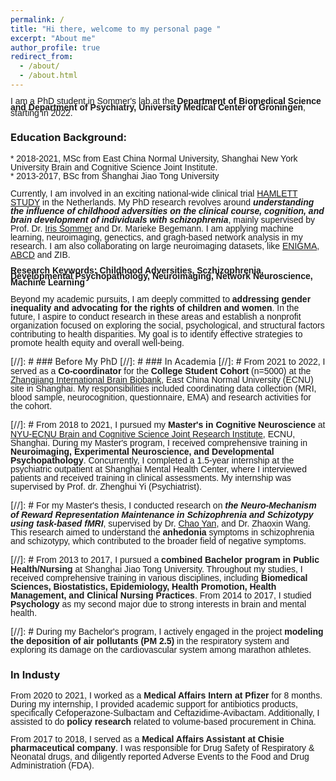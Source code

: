 ```yaml
---
permalink: /
title: "Hi there, welcome to my personal page "
excerpt: "About me"
author_profile: true
redirect_from: 
  - /about/
  - /about.html
---
```

<span style="font-size: 14px; font-family: 'Arial', sans-serif; line-height: 0.7;">I am a PhD student in Sommer's lab at the **Department of Biomedical Science and Department of Psychiatry, University Medical Center of Groningen**, starting in 2022.</span><br>
### Education Background:
<span style="font-size: 14px; font-family: 'Arial', sans-serif; line-height: 1.0;">* 2018-2021, MSc from East China Normal University, Shanghai New York University Brain and Cognitive Science Joint Institute. </span><br>
<span style="font-size: 14px; font-family: 'Arial', sans-serif; line-height: 1.0;">* 2013-2017, BSc from Shanghai Jiao Tong University</span><br>

<span style="font-size: 14px; font-family: 'Arial', sans-serif; line-height: 1.0;">Currently, I am involved in an exciting national-wide clinical trial [HAMLETT STUDY](https://trialsjournal.biomedcentral.com/articles/10.1186/s13063-019-3822-5) in the Netherlands. My PhD research revolves around ***understanding the influence of childhood adversities on the clinical course, cognition, and brain development of individuals with schizophrenia***, mainly supervised by Prof. Dr. [Iris Sommer](https://scholar.google.ca/citations?user=CVy4SaUAAAAJ&hl=en) and Dr. Marieke Begemann. I am applying machine learning, neuroimaging, genectics, and gragh-based network analysis in my research. I am also collaborating on large neuroimaging datasets, like [ENIGMA](https://enigma.ini.usc.edu/), [ABCD](https://abcdstudy.org/) and ZIB. </span><br>

<span style="font-size: 14px; font-family: 'Arial', sans-serif; line-height: 0.7;">**Research Keywords: Childhood Adversities, Sczhizophrenia, Developmental Psychopathology, Neuroimaging, Network Neuroscience, Machine Learning**</span><br>

<span style="font-size: 14px; font-family: 'Arial', sans-serif; line-height: 1.0;">Beyond my academic pursuits, I am deeply committed to **addressing gender inequality and advocating for the rights of children and women**. In the future, I aspire to conduct research in these areas and establish a nonprofit organization focused on exploring the social, psychological, and structural factors contributing to health disparities. My goal is to identify effective strategies to promote health equity and overall well-being.</span><br>

[//]: # ### Before My PhD
[//]: # ### In Academia
[//]: # <span style="font-size: 14px; font-family: 'Arial', sans-serif; line-height: 1.0;">From 2021 to 2022, I served as a **Co-coordinator** for the **College Student Cohort** (n=5000) at the [Zhangjiang International Brain Biobank](https://zib.fudan.edu.cn/index), East China Normal University (ECNU) site in Shanghai. My responsibilities included coordinating data collection (MRI, blood sample, neurocognition, questionnaire, EMA) and research activities for the cohort.</span><br>


[//]: # <span style="font-size: 14px; font-family: 'Arial', sans-serif; line-height: 1.0;">From 2018 to 2021, I pursued my **Master's in Cognitive Neuroscience** at [NYU-ECNU Brain and Cognitive Science Joint Research Institute](https://bcs.shanghai.nyu.edu/en), ECNU, Shanghai. During my Master's program, I received comprehensive training in **Neuroimaging, Experimental Neuroscience, and Developmental Psychopathology**. Concurrently, I completed a 1.5-year internship at the psychiatric outpatient at Shanghai Mental Health Center, where I interviewed patients and received training in clinical assessments. My internship was supervised by Prof. dr. Zhenghui Yi (Psychiatrist). </span><br>

[//]: # <span style="font-size: 14px; font-family: 'Arial', sans-serif; line-height: 1.0;"> For my Master's thesis, I conducted research on ***the Neuro-Mechanism of Reward Representation Maintenance in Schizophrenia and Schizotypy using task-based fMRI***, supervised by Dr. [Chao Yan](https://scholar.google.com/citations?user=fMJTuuEAAAAJ&hl=en), and Dr. Zhaoxin Wang. This research aimed to understand the **anhedonia** symptoms in schizophrenia and schizotypy, which contributed to the broader field of negative symptoms.</span><br>


[//]: # <span style="font-size: 14px; font-family: 'Arial', sans-serif; line-height: 1.0;"> From 2013 to 2017, I pursued a **combined Bachelor program in Public Health/Nursing** at Shanghai Jiao Tong University. Throughout my studies, I received comprehensive training in various disciplines, including **Biomedical Sciences, Biostatistics, Epidemiology, Health Promotion, Health Management, and Clinical Nursing Practices**. From 2014 to 2017, I studied **Psychology** as my second major due to strong interests in brain and mental health.</span><br>

[//]: # <span style="font-size: 14px; font-family: 'Arial', sans-serif; line-height: 1.0;">During my Bachelor's program, I actively engaged in the project **modeling the deposition of air pollutants (PM 2.5)** in the respiratory system and exploring its damage on the cardiovascular system among marathon athletes.</span><br>


### In Industy

<span style="font-size: 14px; font-family: 'Arial', sans-serif; line-height: 1.0;">From 2020 to 2021, I worked as a **Medical Affairs Intern at Pfizer** for 8 months. During my internship, I provided academic support for antibiotics products, specifically Cefoperazone-Sulbactam and Ceftazidime-Avibactam. Additionally, I assisted to do **policy research** related to volume-based procurement in China.</span><br>


<span style="font-size: 14px; font-family: 'Arial', sans-serif; line-height: 1.0;">From 2017 to 2018, I served as a **Medical Affairs Assistant at Chisie pharmaceutical company**. I was responsible for Drug Safety of Respiratory & Neonatal drugs, and diligently reported Adverse Events to the Food and Drug Administration (FDA).</span><br>


